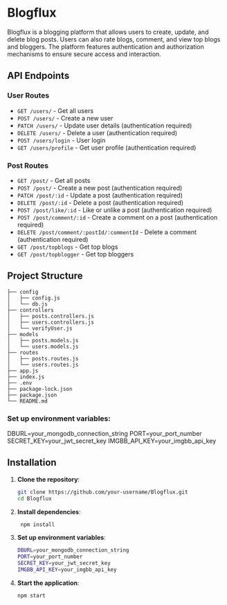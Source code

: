 # Blogflux

Blogflux is a blogging platform that allows users to create, update, and delete blog posts. Users can also rate blogs, comment, and view top blogs and bloggers. The platform features authentication and authorization mechanisms to ensure secure access and interaction.

## API Endpoints

### User Routes
- `GET /users/` - Get all users
- `POST /users/` - Create a new user
- `PATCH /users/` - Update user details (authentication required)
- `DELETE /users/` - Delete a user (authentication required)
- `POST /users/login` - User login
- `GET /users/profile` - Get user profile (authentication required)

### Post Routes
- `GET /post/` - Get all posts
- `POST /post/` - Create a new post (authentication required)
- `PATCH /post/:id` - Update a post (authentication required)
- `DELETE /post/:id` - Delete a post (authentication required)
- `POST /post/like/:id` - Like or unlike a post (authentication required)
- `POST /post/comment/:id` - Create a comment on a post (authentication required)
- `DELETE /post/comment/:postId/:commentId` - Delete a comment (authentication required)
- `GET /post/topblogs` - Get top blogs
- `GET /post/topblogger` - Get top bloggers

## Project Structure
```plaintext
├── config
│   ├── config.js
│   └── db.js
├── controllers
│   ├── posts.controllers.js
│   ├── users.controllers.js
│   └── verifyUser.js
├── models
│   ├── posts.models.js
│   └── users.models.js
├── routes
│   ├── posts.routes.js
│   └── users.routes.js
├── app.js
├── index.js
├── .env
├── package-lock.json
├── package.json
└── README.md
```
### Set up environment variables:
DBURL=your_mongodb_connection_string
PORT=your_port_number
SECRET_KEY=your_jwt_secret_key
IMGBB_API_KEY=your_imgbb_api_key
## Installation
1. **Clone the repository**:
   ```bash
   git clone https://github.com/your-username/Blogflux.git
   cd Blogflux
2. **Install dependencies**:
   ```bash
    npm install
3. **Set up environment variables**:
   ```bash
   DBURL=your_mongodb_connection_string
   PORT=your_port_number
   SECRET_KEY=your_jwt_secret_key
   IMGBB_API_KEY=your_imgbb_api_key
4. **Start the application**:
    ```bash
   npm start


